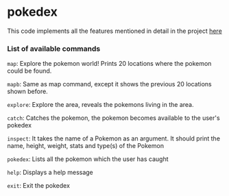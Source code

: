 # pokedex

This code implements all the features mentioned in detail in the
project [here](https://www.boot.dev/courses/build-pokedex-cli)

### List of available commands

`map`: Explore the pokemon world! Prints 20 locations where the pokemon could be found.

`mapb`: Same as map command, except it shows the previous 20 locations shown before.

`explore`: Explore the area, reveals the pokemons living in the area.

`catch`: Catches the pokemon, the pokemon becomes available to the user's pokedex

`inspect`: It takes the name of a Pokemon as an argument. It should print the name, height, weight, stats and type(s) of
the Pokemon

`pokedex`: Lists all the pokemon which the user has caught

`help`: Displays a help message

`exit`: Exit the pokedex
